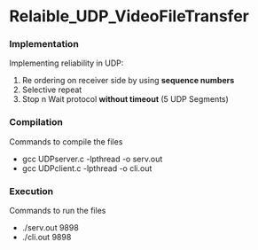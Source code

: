 # Relaible_UDP_VideoFileTransfer

### Implementation
Implementing reliability in UDP: 
1. Re ordering on receiver side by using **sequence numbers** 
2. Selective repeat
3. Stop n Wait protocol **without timeout**  (5 UDP Segments)


### Compilation
Commands to compile the files
* gcc UDPserver.c -lpthread -o serv.out
* gcc UDPclient.c -lpthread -o cli.out

### Execution 
Commands to run the files
* ./serv.out 9898
* ./cli.out 9898
